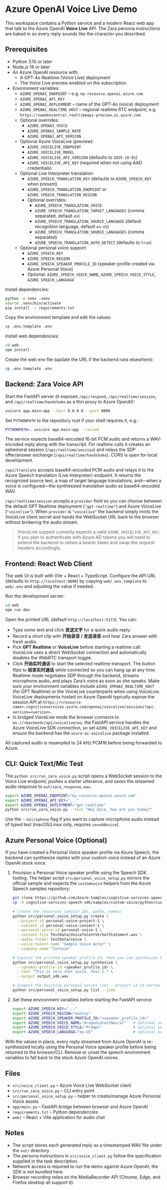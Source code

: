 # Azure OpenAI Voice Live Demo

This workspace contains a Python service and a modern React web app that talk to the Azure OpenAI **Voice Live** API. The Zara persona instructions are baked in so every reply sounds like the character you described.

## Prerequisites

- Python 3.10 or later
- Node.js 18 or later
- An Azure OpenAI resource with:
  - A GPT-4o Realtime (Voice Live) deployment
  - The Voice Live preview enabled on the subscription
- Environment variables:
  - `AZURE_OPENAI_ENDPOINT` – e.g. `my-resource.openai.azure.com`
  - `AZURE_OPENAI_API_KEY`
  - `AZURE_OPENAI_DEPLOYMENT` – name of the GPT-4o (voice) deployment
  - `AZURE_OPENAI_REALTIME_HOST` – regional realtime RTC endpoint, e.g. `https://swedencentral.realtimeapi-preview.ai.azure.com`
  - Optional overrides:
    - `AZURE_OPENAI_VOICE`
    - `AZURE_OPENAI_SAMPLE_RATE`
    - `AZURE_OPENAI_API_VERSION`
  - Optional Azure VoiceLive (preview):
    - `AZURE_VOICELIVE_ENDPOINT`
    - `AZURE_VOICELIVE_MODEL`
    - `AZURE_VOICELIVE_API_VERSION` (defaults to `2025-10-01`)
    - `AZURE_VOICELIVE_API_KEY` (required when not using AAD credentials)
  - Optional Live Interpreter translation:
    - `AZURE_SPEECH_TRANSLATION_KEY` (defaults to `AZURE_SPEECH_KEY` when present)
    - `AZURE_SPEECH_TRANSLATION_ENDPOINT` or `AZURE_SPEECH_TRANSLATION_REGION`
    - Optional overrides:
      - `AZURE_SPEECH_TRANSLATION_VOICE`
      - `AZURE_SPEECH_TRANSLATION_TARGET_LANGUAGES` (comma separated, default `en`)
      - `AZURE_SPEECH_TRANSLATION_SOURCE_LANGUAGE` (default recognition language, default `en-US`)
      - `AZURE_SPEECH_TRANSLATION_SOURCE_LANGUAGES` (comma separated)
      - `AZURE_SPEECH_TRANSLATION_AUTO_DETECT` (defaults to `true`)
  - Optional personal voice support:
    - `AZURE_SPEECH_KEY`
    - `AZURE_SPEECH_REGION`
    - `AZURE_SPEECH_SPEAKER_PROFILE_ID` (speaker profile created via Azure Personal Voice)
    - Optional: `AZURE_SPEECH_VOICE_NAME`, `AZURE_SPEECH_VOICE_STYLE`, `AZURE_SPEECH_LANGUAGE`

Install dependencies:

```bash
python -m venv .venv
source .venv/bin/activate
pip install -r requirements.txt
```

Copy the environment template and edit the values:

```bash
cp .env.template .env
```

Install web dependencies:

```bash
cd web
npm install
```

Create the web env file (update the URL if the backend runs elsewhere):

```bash
cp .env.template .env
```

## Backend: Zara Voice API

Start the FastAPI server (it exposes `/api/respond`, `/api/realtime/session`, and `/api/realtime/handshake` as a thin proxy to Azure OpenAI):

```bash
uvicorn app.main:app --host 0.0.0.0 --port 8000
```

Set `PYTHONPATH` to the repository root if your shell requires it, e.g.:

```bash
PYTHONPATH=. uvicorn app.main:app --reload
```

The service expects base64-encoded 16-bit PCM audio and returns a WAV-encoded reply along with the transcript. For realtime calls it creates an ephemeral session (`/api/realtime/session`) and relays the SDP offer/answer exchange (`/api/realtime/handshake`). CORS is open for local development.

`/api/translate` accepts base64-encoded PCM audio and relays it to the Azure Speech translation (Live Interpreter) endpoint. It returns the recognized source text, a map of target language translations, and—when a voice is configured—the synthesized translation audio as base64-encoded WAV.

`/api/realtime/session` accepts a `provider` field so you can choose between the default GPT Realtime deployment (`"gpt-realtime"`) and Azure VoiceLive (`"voicelive"`). When `provider` is `"voicelive"` the backend simply mints the VoiceLive client secret and hands the WebSocket URL back to the browser without brokering the audio stream.

> VoiceLive support currently expects a valid `AZURE_VOICELIVE_API_KEY`. If you plan to authenticate with Azure AD tokens you will need to extend the backend to obtain a bearer token and swap the request headers accordingly.

## Frontend: React Web Client

The web UI is built with Vite + React + TypeScript. Configure the API URL (defaults to `http://localhost:8000`) by copying `web/.env.template` to `web/.env` and adjusting the value if needed.

Run the development server:

```bash
cd web
npm run dev
```

Open the printed URL (default `http://localhost:5173`). You can:

- Type some text and click **发送文字** for a quick audio reply.
- Record a short clip with **开始录音 / 发送语音** and hear Zara answer with fresh audio.
- Pick **GPT Realtime** or **VoiceLive** before starting a realtime call. VoiceLive uses a direct WebSocket connection and automatically disables the WebRTC transport toggle.
- Click **开始实时通话** to start the selected realtime transport. The button flips to **结束实时通话** while connected so you can hang up at any time. Realtime mode negotiates SDP through the backend, streams microphone audio, and plays Zara’s voice as soon as she speaks. Make sure your environment variables include `AZURE_OPENAI_REALTIME_HOST` (for GPT Realtime) or the VoiceLive counterparts when using VoiceLive. VoiceLive deployments hosted on Azure OpenAI typically expose the session API at `https://<resource-name>.cognitiveservices.azure.com/openai/voicelive/sessions?api-version=<version>`.
- In bridged VoiceLive mode the browser connects to `ws://<backend>/api/voicelive/ws`; the FastAPI service handles the Azure VoiceLive SDK connection, so set `AZURE_VOICELIVE_API_KEY` and ensure the backend has the `azure-ai-voicelive` package installed.

All captured audio is resampled to 24 kHz PCM16 before being forwarded to Azure.

## CLI: Quick Text/Mic Test

The `python src/run_zara_voice.py` script opens a WebSocket session to the Voice Live endpoint, pushes a starter utterance, and saves the streamed audio response to `out/zara_response.wav`.

```bash
export AZURE_OPENAI_ENDPOINT="my-resource.openai.azure.com"
export AZURE_OPENAI_API_KEY="..."
export AZURE_OPENAI_DEPLOYMENT="gpt-realtime"
python src/run_zara_voice.py --text "Hey Zara, how are you today?"
```

Use the `--microphone` flag if you want to capture microphone audio instead of typed text (macOS/Linux only, requires `sounddevice`).

## Azure Personal Voice (Optional)

If you have created a Personal Voice speaker profile via Azure Speech, the backend can synthesize replies with your custom voice instead of an Azure OpenAI stock voice.

1. Provision a Personal Voice speaker profile using the Speech SDK tooling. The helper script `src/personal_voice_setup.py` mirrors the official sample and expects the `customvoice` helpers from the Azure Speech samples repository:

   ```bash
   git clone https://github.com/Azure-Samples/cognitive-services-speech-sdk.git
   cp -R cognitive-services-speech-sdk/samples/custom-voice/python/customvoice ./customvoice

   # Create the resources (adjust IDs, paths, names)
   python src/personal_voice_setup.py create \
     --project-id personal-voice-project-1 \
     --consent-id personal-voice-consent-1 \
     --personal-voice-id personal-voice-1 \
     --consent-file TestData/VoiceTalentVerbalStatement.wav \
     --audio-folder TestData/voice \
     --voice-talent-name "Sample Voice Actor" \
     --company-name "Contoso"

   # Capture the printed speaker profile id, then you can synthesize test audio
   python src/personal_voice_setup.py synthesize \
     --speaker-profile-id <speaker_profile_id> \
     --text "This is zero shot voice. Test 2." \
     --output output_sdk.wav

   # Inspect the existing personal voices (set --project-id to narrow results)
   python src/personal_voice_setup.py list --json
   ```

2. Set these environment variables before starting the FastAPI service:

   ```bash
   export AZURE_SPEECH_KEY="..."
   export AZURE_SPEECH_REGION="eastus"
   export AZURE_SPEECH_SPEAKER_PROFILE_ID="<speaker_profile_id>"
   export AZURE_SPEECH_VOICE_NAME="DragonLatestNeural"   # optional override
   export AZURE_SPEECH_VOICE_STYLE="Prompt"              # optional override
   export AZURE_SPEECH_LANGUAGE="en-US"                  # optional override
   ```

With the values in place, every reply streamed from Azure OpenAI is re-synthesized locally using the Personal Voice speaker profile before being returned to the browser/CLI. Remove or unset the speech environment variables to fall back to the stock Azure OpenAI voices.

## Files

- `src/voice_client.py` – Azure Voice Live WebSocket client
- `src/run_zara_voice.py` – CLI entry point
- `src/personal_voice_setup.py` – helper to create/manage Azure Personal Voice assets
- `app/main.py` – FastAPI bridge between browser and Azure OpenAI
- `requirements.txt` – Python dependencies
- `web/` – React + Vite application for audio chat

## Notes

- The script stores each generated reply as a timestamped WAV file under the `out/` directory.
- The persona instructions in `src/voice_client.py` follow the specification supplied in the task description.
- Network access is required to run the demo against Azure OpenAI; the SDK is not bundled here.
- Browser recording relies on the MediaRecorder API (Chrome, Edge, and Firefox desktop all support it).
